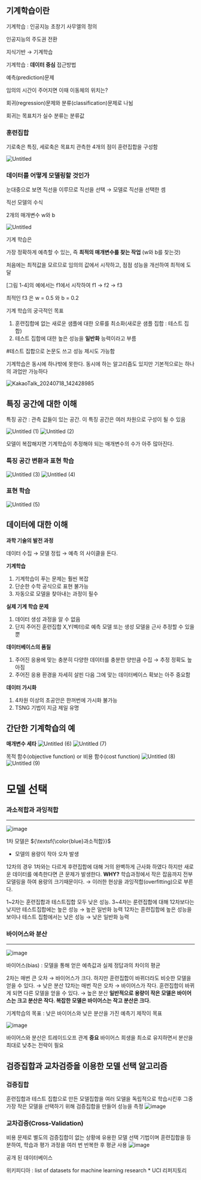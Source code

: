 ## 기계학습이란

기계학습 : 인공지능 초창기 사무엘의 정의

인공지능의 주도권 전환

지식기반 → 기계학습

기계학습 : **데이터 중심** 접근방법

예측(prediction)문제

임의의 시간이 주어지면 이때 이동체의 위치는?

회귀(regression)문제와 분류(classification)문제로 나뉨

회귀는 목표치가 실수 분류는 분류값

### 훈련집합

기로축은 특징, 세로축은 목표치
관측한 4개의 점이 훈련집합을 구성함

![Untitled](https://github.com/user-attachments/assets/21e5f4a4-f169-4817-a93f-623e3e00b6b4)

### 데이터를 어떻게 모델링할 것인가

눈대중으로 보면 직선을 이루므로 직선을 선택 → 모델로 직선을 선택한 셈

직선 모델의 수식

2개의 매개변수 w와 b

![Untitled](https://github.com/user-attachments/assets/b56c1c0e-dc3c-4c71-ac34-6f4d981d11a9)

기계 학습은

가장 정확하게 예측할 수 있는, 즉 **최적의 매개변수를 찾는 작업** (w와 b를 찾는것)

처음에는 최적값을 모르므로 임의의 값에서 시작하고, 점점 성능을 개선하여 최적에 도달

[그림 1-4]의 예에서는 f1에서 시작하여 f1 → f2 → f3

 최적인 f3 은 w = 0.5 와 b = 0.2

기계 학습의 궁극적인 목표

1. 훈련집합에 없는 새로운 샘플에 대한 오류를 최소화(새로운 샘플 집합 : 테스트 집합)
2. 테스트 집합에 대한 높은 성능을 **일반화** 능력이라고 부름

#테스트 집합으로 논문도 쓰고 성능 제시도 가능함

기계학습은 동시에 하나밖에 못한다. 동시에 하는 알고리즘도 있지만 기본적으로는 하나의 과업만 가능하다

![KakaoTalk_20240718_142428985](https://github.com/user-attachments/assets/fe834ad6-d49c-43da-bac3-47b503999961)

## 특징 공간에 대한 이해

특징 공간 : 관측 값들이 있는 공간. 이 특징 공간은 여러 차원으로 구성이 될 수 있음

![Untitled (1)](https://github.com/user-attachments/assets/62cbbc28-25a9-4bb2-8c2a-2b9de1450179)
![Untitled (2)](https://github.com/user-attachments/assets/2d4f55f9-a0cd-4c4e-b34f-e2cb6d7efb6d)

모델이 복잡해지면 기계학습이 추정해야 되는 매개변수의 수가 아주 많아진다.

### 특징 공간 변환과 표현 학습

![Untitled (3)](https://github.com/user-attachments/assets/75b75b23-f5c4-4b33-98bc-4a2cc210c1ba)
![Untitled (4)](https://github.com/user-attachments/assets/96dc0965-e268-44ab-834b-b0ec0f977187)

### 표현 학습

![Untitled (5)](https://github.com/user-attachments/assets/2bd91c24-7513-4a2d-90ba-791ef8834d08)

## 데이터에 대한 이해

**과학 기술의 발전 과정**

데이터 수집 → 모델 정립 → 예측 의 사이클을 돈다.

**기계학습**

1. 기계학습이 푸는 문제는 훨씬 복잡
2. 단순한 수학 공식으로 표현 불가능
3. 자동으로 모델을 찾아내는 과정이 필수

**실제 기계 학습 문제**

1. 데이터 생성 과정을 알 수 없음
2. 단지 주어진 훈련집합 X,Y(벡터)로 예측 모델 또는 생성 모델을 근사 추정할 수 있을 뿐

**데이터베이스의 품질**

1. 주어진 응용에 맞는 충분히 다양한 데이터를 충분한 양만큼 수집 → 추정 정확도 높아짐
2. 주어진 응용 환경을 자세히 살핀 다음 그에 맞는 데이터베이스 확보는 아주 중요함

**데이터 가시화** 

1. 4차원 이상의 초공안은 한꺼번에 가시화 불가능
2. TSNG 기법이 지금 제일 유명

## 간단한 기계학습의 예

**매개변수 세타**
![Untitled (6)](https://github.com/user-attachments/assets/708d50b7-d892-46c9-968b-c9c96dc49fd7)
![Untitled (7)](https://github.com/user-attachments/assets/905175ae-f1f9-4cba-9731-cc7826a3edc6)


목적 함수(objective function) or 비용 함수(cost function)
![Untitled (8)](https://github.com/user-attachments/assets/77f31422-49d7-4cfb-99be-5677f00a9d50)
![Untitled (9)](https://github.com/user-attachments/assets/7554f093-f2ca-4323-9a46-6784d3446263)


# 모델 선택


### 과소적합과 과잉적합
---------
![image](https://github.com/user-attachments/assets/125e7033-0344-4010-bece-f526c5704d09)

1차 모델은 ${\textsf{\color{blue}과소적합}}$
* 모델의 용량이 작아 오차 발생

12차의 경우 1차와는 다르게 후련집합에 대해 거의 완벽하게 근사화 하였다
하지만 새로운 데이터를 예측한다면 큰 문제가 발생한다.
**WHY?**
학습과정에서 작은 잡음까지 전부 모델링을 하여 용량의 크기때문이다.  → 이러한 현상을 과잉적합(overfitting)으로 부른다.

1~2차는 훈련집합과 테스트집합 모두 낮은 성능.
3~4차는 룬련집합에 대해 12차보다는 낮지만 테스트집합에는 높은 성능 → 높은 일반화 능력
12차는 훈련집합에 높은 성능을 보이나 테스트 집함에서는 낮은 성능 → 낮은 일반화 능력


### 바이어스와 분산
----

![image](https://github.com/user-attachments/assets/c6bd4f89-7bcf-4556-af32-1d08ee35e699)

바이어스(bias) : 모델을 통해 얻은 예측값과 실제 정답과의 차이의 평균

2차는 매번 큰 오차 → 바이어스가 크다. 하지만 훈련집합이 바뀌더라도 비슷한 모델을 얻을 수 있다. → 낮은 분산
12차는 매번 작은 오차 → 바이어스가 작다. 훈련집합이 바뀌게 되면 다른 모델을 얻을 수 있다. → 높은 분산
**일반적으로 용량이 작은 모델은 바이어스는 크고 분산은 작다. 복잡한 모델은 바이어스는 작고 분산은 크다.**

기계학습의 목표 : 낮은 바이어스와 낮은 분산을 가진 예측기 제작이 목표

![image](https://github.com/user-attachments/assets/41b4261c-7b5e-4958-b106-f37b7f6c0ae5)

바이어스와 분산은 트레이드오프 관계
**중요** 바이어스 희생을 최소로 유지하면서 분산을 최대로 낮추는 전략이 필요

## 검증집합과 교차검증을 이용한 모델 선택 알고리즘

### 검증집합
훈련집합과 테스트 집합으로 만든 모델집합을 여러 모델을 독립적으로 학습시킨후 그중 가장 작은 모델을 선택하기 위해 검증집합을 만들어 성능을 측정
![image](https://github.com/user-attachments/assets/2f21b7bd-f917-4047-8021-6f3e73de1b34)

### 교차검증(Cross-Validation)
비용 문제로 별도의 검증집합이 없는 상황에 유용한 모델 선택 기법이며 훈련집합을 등분하여, 학습과 평가 과정을 여러 번 반복한 후 평균 사용
![image](https://github.com/user-attachments/assets/169b6e98-e933-46df-bf1e-a2851dab8d70)






공개 된 데이터베이스

위키피디아 :  list of datasets for machine learning research
*
UCI 리퍼지토리
